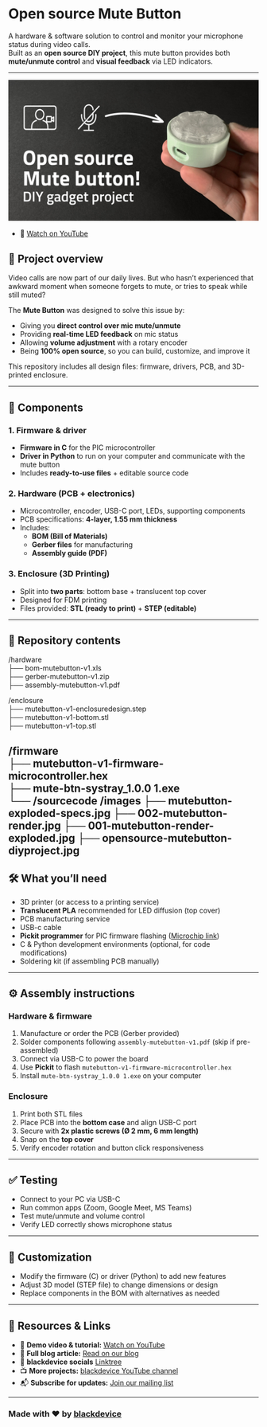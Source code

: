 # Open source Mute Button

A hardware & software solution to control and monitor your microphone status during video calls.  
Built as an **open source DIY project**, this mute button provides both **mute/unmute control** and **visual feedback** via LED indicators.

---
![Open source Mute button DIY project](./images/opensource-mutebutton-diyproject.jpg)
- 🎥 [Watch on YouTube](https://youtu.be/E6khKvduem4)  

## 📖 Project overview

Video calls are now part of our daily lives. But who hasn’t experienced that awkward moment when someone forgets to mute, or tries to speak while still muted?  

The **Mute Button** was designed to solve this issue by:  
- Giving you **direct control over mic mute/unmute**  
- Providing **real-time LED feedback** on mic status  
- Allowing **volume adjustment** with a rotary encoder  
- Being **100% open source**, so you can build, customize, and improve it

This repository includes all design files: firmware, drivers, PCB, and 3D-printed enclosure.

---

## 🧩 Components

### 1. Firmware & driver
- **Firmware in C** for the PIC microcontroller  
- **Driver in Python** to run on your computer and communicate with the mute button  
- Includes **ready-to-use files** + editable source code  

### 2. Hardware (PCB + electronics)
- Microcontroller, encoder, USB-C port, LEDs, supporting components  
- PCB specifications: **4-layer, 1.55 mm thickness**  
- Includes:  
  - **BOM (Bill of Materials)**  
  - **Gerber files** for manufacturing  
  - **Assembly guide (PDF)**  

### 3. Enclosure (3D Printing)
- Split into **two parts**: bottom base + translucent top cover  
- Designed for FDM printing  
- Files provided: **STL (ready to print)** + **STEP (editable)**  

---

## 📂 Repository contents

/hardware  
├── bom-mutebutton-v1.xls  
├── gerber-mutebutton-v1.zip  
├── assembly-mutebutton-v1.pdf  

/enclosure  
├── mutebutton-v1-enclosuredesign.step  
├── mutebutton-v1-bottom.stl  
├── mutebutton-v1-top.stl  

/firmware  
├── mutebutton-v1-firmware-microcontroller.hex    
├── mute-btn-systray_1.0.0 1.exe  
└── /sourcecode
/images
├── mutebutton-exploded-specs.jpg
├── 002-mutebutton-render.jpg
├── 001-mutebutton-render-exploded.jpg
├── opensource-mutebutton-diyproject.jpg
---

## 🛠 What you’ll need

- 3D printer (or access to a printing service)  
- **Translucent PLA** recommended for LED diffusion (top cover)  
- PCB manufacturing service  
- USB-c cable  
- **Pickit programmer** for PIC firmware flashing ([Microchip link](https://www.microchip.com/en-us/development-tool/pg164150))  
- C & Python development environments (optional, for code modifications)  
- Soldering kit (if assembling PCB manually)  

---

## ⚙️ Assembly instructions

### Hardware & firmware
1. Manufacture or order the PCB (Gerber provided)  
2. Solder components following `assembly-mutebutton-v1.pdf` (skip if pre-assembled)  
3. Connect via USB-C to power the board  
4. Use **Pickit** to flash `mutebutton-v1-firmware-microcontroller.hex`  
5. Install `mute-btn-systray_1.0.0 1.exe` on your computer  

### Enclosure
1. Print both STL files  
2. Place PCB into the **bottom case** and align USB-C port  
3. Secure with **2x plastic screws (Ø 2 mm, 6 mm length)**  
4. Snap on the **top cover**  
5. Verify encoder rotation and button click responsiveness  

---

## ✅ Testing

- Connect to your PC via USB-C  
- Run common apps (Zoom, Google Meet, MS Teams)  
- Test mute/unmute and volume control  
- Verify LED correctly shows microphone status  

---

## 🔧 Customization

- Modify the firmware (C) or driver (Python) to add new features  
- Adjust 3D model (STEP file) to change dimensions or design  
- Replace components in the BOM with alternatives as needed  

---

## 🔗 Resources & Links

- 🎥 **Demo video & tutorial:** [Watch on YouTube](https://youtu.be/E6khKvduem4)  
- 📰 **Full blog article:** [Read on our blog](https://blackdevice.com/build-open-source-mute-button-video-calls/)  
- 📂 **blackdevice socials** [Linktree](https://linktr.ee/blackdevice)  
- 📺 **More projects:** [blackdevice YouTube channel](https://www.youtube.com/@ifblackdevice)  
- 📬 **Subscribe for updates:** [Join our mailing list](https://mailchi.mp/a7504efcb7de/subscribers)  

---

### Made with ❤️ by [blackdevice](https://blackdevice.com)
